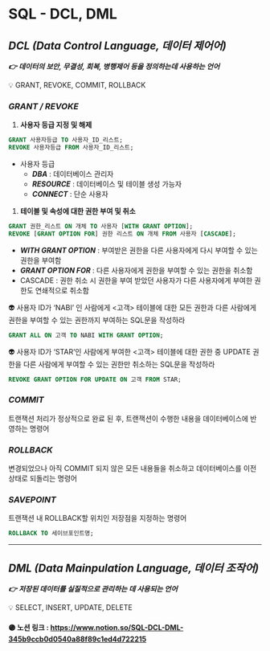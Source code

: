 # SQL - DCL, DML

## ***DCL (Data Control Language, 데이터 제어어)***

***👉 데이터의 보안, 무결성, 회복, 병행제어 등을 정의하는데 사용하는 언어***

<aside>
💡 GRANT, REVOKE, COMMIT, ROLLBACK

</aside>

### *GRANT / REVOKE*

1. **사용자 등급 지정 및 해제**

```sql
GRANT 사용자등급 TO 사용자_ID_리스트;
REVOKE 사용자등급 FROM 사용자_ID_리스트;
```

- 사용자 등급
    - ***DBA*** : 데이터베이스 관리자
    - ***RESOURCE*** : 데이터베이스 및 테이블 생성 가능자
    - ***CONNECT*** : 단순 사용자
    
1. **테이블 및 속성에 대한 권한 부여 및 취소**

```sql
GRANT 권한_리스트 ON 개체 TO 사용자 [WITH GRANT OPTION];
REVOKE [GRANT OPTION FOR] 권한 리스트 ON 개체 FROM 사용자 [CASCADE];
```

- ***WITH GRANT OPTION*** : 부여받은 권한을 다른 사용자에게 다시 부여할 수 있는 권한을 부여함
- ***GRANT OPTION FOR*** : 다른 사용자에게 권한을 부여할 수 있는 권한을 취소함
- CASCADE : 권한 취소 시 권한을 부여 받았던 사용자가 다른 사용자에게 부여한 권한도 연쇄적으로 취소함

👽 사용자 ID가 ‘NABI’ 인 사람에게 <고객> 테이블에 대한 모든 권한과 다른 사람에게 권한을 부여할 수 있는 권한까지 부여하는 SQL문을 작성하라

```sql
GRANT ALL ON 고객 TO NABI WITH GRANT OPTION;
```

👽 사용자 ID가 ‘STAR’인 사람에게 부여한 <고객> 테이블에 대한 권한 중 UPDATE 권한을 다른 사람에게 부여할 수 있는 권한만 취소하는 SQL문을 작성하라

```sql
REVOKE GRANT OPTION FOR UPDATE ON 고객 FROM STAR;
```

### *COMMIT*

트랜잭션 처리가 정상적으로 완료 된 후, 트랜잭션이 수행한 내용을 데이터베이스에 반영하는 명령어

### *ROLLBACK*

변경되었으나 아직 COMMIT 되지 않은 모든 내용들을 취소하고 데이터베이스를 이전 상태로 되돌리는 명령어

### *SAVEPOINT*

트랜잭션 내 ROLLBACK할 위치인 저장점을 지정하는 명령어

```sql
ROLLBACK TO 세이브포인트명;
```

---

## ***DML (Data Mainpulation Language, 데이터 조작어)***

***👉 저장된 데이터를 실질적으로 관리하는 데 사용되는 언어***

<aside>
💡 SELECT, INSERT, UPDATE, DELETE
</aside>

#### 🟣 노션 링크 : https://www.notion.so/SQL-DCL-DML-345b9ccb0d0540a88f89c1ed4d722215
